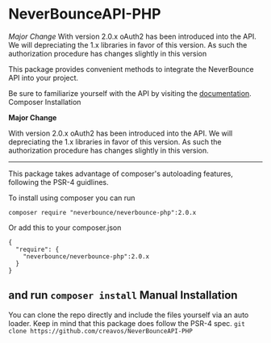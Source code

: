 NeverBounceAPI-PHP
==================

*Major Change*
With version 2.0.x oAuth2 has been introduced into the API. We will depreciating the 1.x libraries in favor of this version. As such the authorization procedure has changes slightly in this version

This package provides convenient methods to integrate the NeverBounce API into your project.

Be sure to familiarize yourself with the API by visiting the [documentation](http://docs.neverbounce.com).
Composer Installation

**Major Change**

With version 2.0.x oAuth2 has been introduced into the API. We will depreciating the 1.x libraries in favor of this version. As such the authorization procedure has changes slightly in this version.

---
This package takes advantage of composer's autoloading features, following the PSR-4 guidlines.

To install using composer you can run
```
composer require "neverbounce/neverbounce-php":2.0.x
```

Or add this to your composer.json
```
{
  "require": {
    "neverbounce/neverbounce-php":2.0.x
  }
}
```
and run `composer install`
Manual Installation
---
You can clone the repo directly and include the files yourself via an auto loader. Keep in mind that this package does follow the PSR-4 spec.
```git clone https://github.com/creavos/NeverBounceAPI-PHP```
